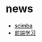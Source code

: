 # news

- [scimba](https://scrimba.com/dashboard#overview)
- [前端学习](https://zhuanlan.zhihu.com/p/23635120)
